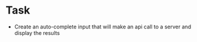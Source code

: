 # Task

- Create an auto-complete input that will make an api call to a server and display the results
